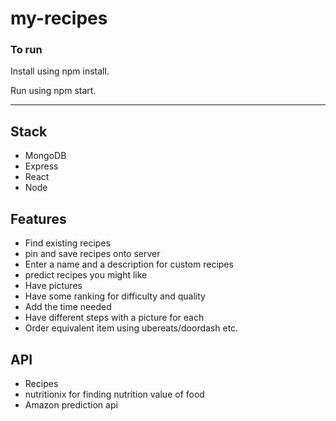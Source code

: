 # my-recipes

### To run
Install using npm install.

Run using npm start.

<hr/>

## Stack
- MongoDB
- Express
- React
- Node

## Features

- Find existing recipes
- pin and save recipes onto server
- Enter a name and a description for custom recipes
- predict recipes you might like 
- Have pictures
- Have some ranking for difficulty and quality
- Add the time needed
- Have different steps with a picture for each
- Order equivalent item using ubereats/doordash etc.

## API
- Recipes
- nutritionix for finding nutrition value of food
- Amazon prediction api

